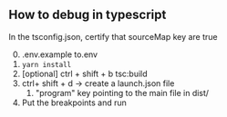 ## How to debug in typescript

In the tsconfig.json, certify that sourceMap key are true  

0. .env.example to.env
1. `yarn install`
2. [optional] ctrl + shift + b tsc:build
3. ctrl+ shift + d -> create a launch.json file
    1. "program" key pointing to the main file in dist/
4. Put the breakpoints and run